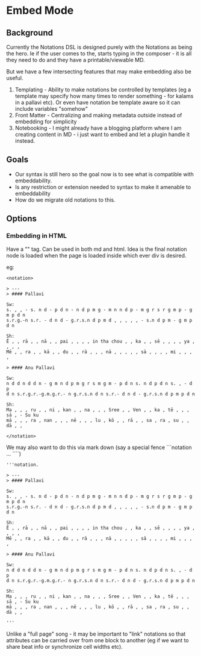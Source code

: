 # Embed Mode

## Background

Currently the Notations DSL is designed purely with the Notations as being the hero.   Ie if the user comes to the,
starts typing in the composer - it is all they need to do and they have a printable/viewable MD.

But we have a few intersecting features that may make embedding also be useful.

1. Templating - Ability to make notations be controlled by templates (eg a template may specify how many times to render
   something - for kalams in a pallavi etc).  Or even have notation be template aware so it can include variables
   "somehow"
2. Front Matter - Centralizing and making metadata outside instead of embedding for simplicity
3. Notebooking - I might already have a blogging platform where I am creating content in MD - i just want to embed and
   let a plugin handle it instead.


## Goals 

* Our syntax is still hero so the goal now is to see what is compatible with embeddability.
* Is any restriction or extension needed to syntax to make it amenable to embeddability
* How do we migrate old notations to this.

## Options

### Embedding in HTML

Have a "<notation>" tag.  Can be used in both md and html.  Idea is the final notation node is loaded when the page is
loaded inside which ever div is desired.

eg: 

```
<notation>

> ---
> #### Pallavi

Sw:
s. , , - s. n d - p d n - n d p m g - m n n d p - m g r s r g m p - g m p d n
s.r.g.-n s.r. - d n d - g.r.s.n d p m d , , , , , - s.n d p m - g m p d n

Sh:
Ē , , rā , , nā , , pai , , , , in tha chou , , ka , , sē , , , , ya , , , , 
Mē , , ra , , kā , , du , , rā , , , nā , , , , , sā , , , , mi , , , , 

> #### Anu Pallavi

Sw:
n d d n d d n - g m n d p m g r s m g m - p d n s. n d p d n s. , - d p 
d n s.r.g.r.-g.m.g.r.- n g.r.s.n d n s.r.- d n d - g.r.s.n d p m p d n

Sh:
Ma , , , ru , , ni , kan , , na , , , Sree , , Ven , , ka , tē , , , sā , - Su ku
mā , , , ra , nan , , , nē , , , lu , kō , , rā , , sa , ra , su , , dā , , 

</notation>
```

We may also want to do this via mark down (say a special fence  ```notation ... ````)

```
'''notation.

> ---
> #### Pallavi

Sw:
s. , , - s. n d - p d n - n d p m g - m n n d p - m g r s r g m p - g m p d n
s.r.g.-n s.r. - d n d - g.r.s.n d p m d , , , , , - s.n d p m - g m p d n

Sh:
Ē , , rā , , nā , , pai , , , , in tha chou , , ka , , sē , , , , ya , , , , 
Mē , , ra , , kā , , du , , rā , , , nā , , , , , sā , , , , mi , , , , 

> #### Anu Pallavi

Sw:
n d d n d d n - g m n d p m g r s m g m - p d n s. n d p d n s. , - d p 
d n s.r.g.r.-g.m.g.r.- n g.r.s.n d n s.r.- d n d - g.r.s.n d p m p d n

Sh:
Ma , , , ru , , ni , kan , , na , , , Sree , , Ven , , ka , tē , , , sā , - Su ku
mā , , , ra , nan , , , nē , , , lu , kō , , rā , , sa , ra , su , , dā , , 

'''
```

Unlike a "full page" song - it may be important to "link" notations so that attributes can be carried over from one
block to another (eg if we want to share beat info or synchronize cell widths etc).
